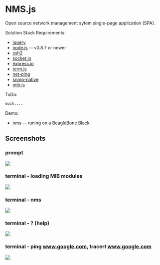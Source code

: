 NMS.js
======

Open source network management sytem single-page application (SPA).


Solution Stack Requirements:
* [jquery](http://jquery.com/)
* [node.js](http://nodejs.org/) -- v0.8.7 or newer
* [ssh2](https://github.com/mscdex/ssh2)
* [socket.io](https://github.com/LearnBoost/socket.io)
* [express.io](https://github.com/techpines/express.io)
* [term.js](https://github.com/chjj/term.js)
* [net-ping](https://npmjs.org/package/net-ping/)
* [snmp-native](https://github.com/calmh/node-snmp-native)
* [mib.js](https://github.com/PrimeEuler/NMS.js/tree/master/tools/SNMP/lib)

ToDo:
```bash
much....
```
Demo:
* [nms](http://nms.hopto.org:8080/) -- runing on a [BeagleBone Black](http://beagleboard.org/Products/BeagleBone+Black)

## Screenshots

### prompt

![](https://raw.githubusercontent.com/PrimeEuler/NMS.js/master/screen01.png)

### terminal - loading MIB modules

![](https://raw.githubusercontent.com/PrimeEuler/NMS.js/master/screen02.png)


### terminal - nms

![](https://raw.githubusercontent.com/PrimeEuler/NMS.js/master/screen03.png)

### terminal - ? (help)

![](https://raw.githubusercontent.com/PrimeEuler/NMS.js/master/screen04.png)

### terminal - ping www.google.com, tracert www.google.com

![](https://raw.githubusercontent.com/PrimeEuler/NMS.js/master/screen05.png)



